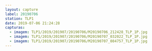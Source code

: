 ```yaml
---
layout: capture
label: 20190706
station: TLP1
date: 2019-07-06 21:24:28
capturas:
  - imagem: TLP1/2019/201907/20190706/M20190706_212428_TLP_1P.jpg
  - imagem: TLP1/2019/201907/20190706/M20190707_032022_TLP_1P.jpg
  - imagem: TLP1/2019/201907/20190706/M20190707_084757_TLP_1P.jpg
---
```

